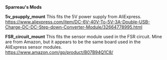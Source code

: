 <b>Sparreau's Mods</b>

<b>5v_psupply_mount</b>
This fits the 5V power supply from AliExpress.  https://www.aliexpress.com/item/DC-6V-40V-To-5V-3A-Double-USB-Charge-DC-DC-Step-down-Converter-Module/32664778995.html

<b>FSR_circuit_mount</b>
This fits the sensor module used in the FSR circuit.  Mine are from Amazon, but it appears to be the same board used in the AliExpress sensor modules.  https://www.amazon.com/gp/product/B07B94Q1C8/
